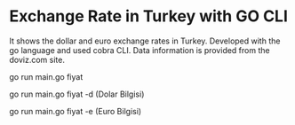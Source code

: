 # Exchange Rate in Turkey with GO CLI

It shows the dollar and euro exchange rates in Turkey. Developed with the go language and used cobra CLI.
Data information is provided from the doviz.com site.

go run main.go fiyat

go run main.go fiyat -d (Dolar Bilgisi)

go run main.go fiyat -e (Euro Bilgisi)